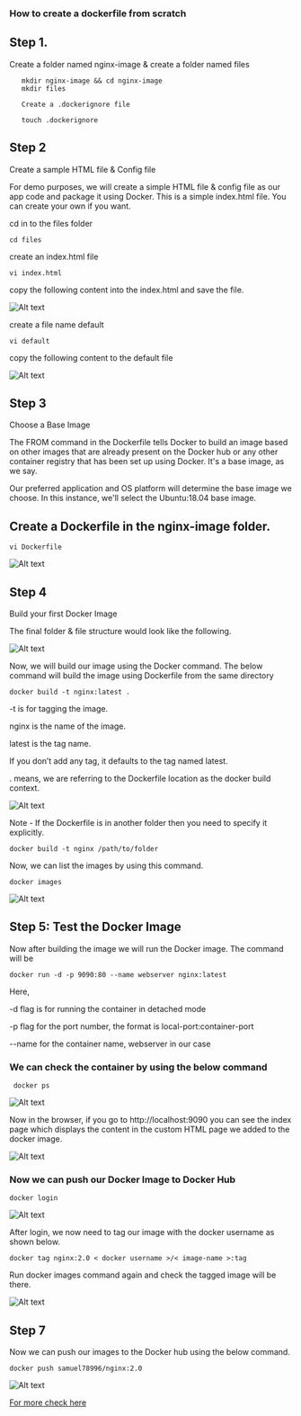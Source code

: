 ### **How to create a dockerfile from scratch**


## Step 1.
 Create a folder named nginx-image & create a folder named files
     
       mkdir nginx-image && cd nginx-image
       mkdir files

       Create a .dockerignore file
     
       touch .dockerignore

## Step 2 
 Create a sample HTML file & Config file

For demo purposes, we will create a simple HTML file & config file as our app code and package it using Docker. This is a simple index.html file. You can create your own if you want.

cd in to the files folder
   
    cd files
create an index.html file

    vi index.html

copy the following content into the index.html and save the file.

![Alt text](images/Capture.PNG)

create a file name default
   
    vi default

copy the following content to the default file

 ![Alt text](<images/default file.PNG>)

 ## Step 3
Choose a Base Image

The FROM command in the Dockerfile tells Docker to build an image based on other images that are already present on the Docker hub or any other container registry that has been set up using Docker. It's a base image, as we say.

Our preferred application and OS platform will determine the base image we choose. In this instance, we'll select the Ubuntu:18.04 base image.



##   Create a Dockerfile in the nginx-image folder.

   
    vi Dockerfile
![Alt text](images/docker.PNG)


## Step 4
Build your first Docker Image

The final folder & file structure would look like the following.

![Alt text](images/nginx-tree.PNG)

Now, we will build our image using the Docker command. The below command will build the image using Dockerfile from the same directory
 
    docker build -t nginx:latest .

-t is for tagging the image.

nginx is the name of the image.

latest is the tag name. 

If you don’t add any tag, it defaults to the tag named latest.

. means, we are referring to the Dockerfile location as the docker build context.

![Alt text](images/nginx-image.PNG)


Note - If the Dockerfile is in another folder then you need to specify it explicitly.

    docker build -t nginx /path/to/folder 

Now, we can list the images by using this command.


    docker images

 ![Alt text](<images/docker image.PNG>)  

 
 
## Step 5: Test the Docker Image

Now after building the image we will run the Docker image. The command will be

    docker run -d -p 9090:80 --name webserver nginx:latest

Here,

-d flag is for running the container in detached mode

-p flag for the port number, the format is local-port:container-port

--name for the container name, webserver in our case




### We can check the container by using the below command
     docker ps 

 ![Alt text](images/container.PNG)  
 

 Now in the browser, if you go to http://localhost:9090  you can see the index page which displays the content in the custom HTML page we added to the docker image.

 ![Alt text](images/webserver.PNG)


### Now we can push our Docker Image to Docker Hub
    docker login

![Alt text](<images/docker login.PNG>)




After login, we now need to tag our image with the docker username as shown below.

    docker tag nginx:2.0 < docker username >/< image-name >:tag

Run docker images command again and check the tagged image will be there.

![Alt text](<images/tagged image.PNG>)





## Step 7
Now we can push our images to the Docker hub using the below command.

    docker push samuel78996/nginx:2.0 

 ![Alt text](<images/Docker Hub.PNG>)   



 [For more check here ](https://devopscube.com/build-docker-image/)